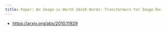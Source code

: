 ```yaml
---
title: Paper: An Image is Worth 16x16 Words: Transformers for Image Recognition at Scale
---
```


- https://arxiv.org/abs/2010.11929
